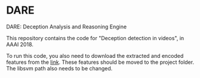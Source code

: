 # DARE
DARE: Deception Analysis and Reasoning Engine

This repository contains the code for "Deception detection in videos", in AAAI 2018.

To run this code, you also need to download the extracted and encoded features from the [link](https://drive.google.com/file/d/1W1DRmQXw3o7lqYLMD8LyNjXC4S09S38l/view?usp=sharing). These features should be moved to the project folder. The libsvm path also needs to be changed.
